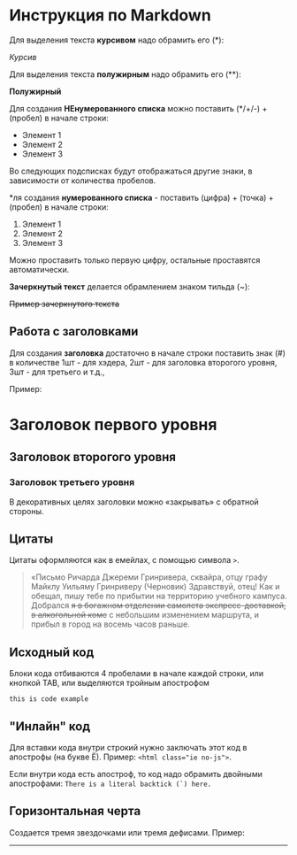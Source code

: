 # Инструкция по Markdown

Для выделения текста **курсивом** надо обрамить его (*):

*Курсив*

Для выделения текста **полужирным** надо обрамить его (**):

**Полужирный**

Для создания **НЕнумерованного списка** можно поставить (*/+/-) + (пробел) в начале строки:
* Элемент 1
* Элемент 2
* Элемент 3

Во следующих подсписках будут отображаться другие знаки, в зависимости от количества пробелов.

*ля создания **нумерованного списка** - поставить (цифра) + (точка) + (пробел) в начале строки:
1. Элемент 1
0. Элемент 2
0. Элемент 3

Можно проставить только первую цифру, остальные проставятся автоматически.

**Зачеркнутый текст** делается обрамлением знаком тильда (~):

~~Пример зачеркнутого текста~~

## Работа с заголовками

Для создания **заголовка** достаточно в начале строки поставить знак (#)
в количестве 1шт - для хэдера, 2шт - для заголовка второгого уровня, 3шт - для третьего и т.д., 

Пример:

# Заголовок первого уровня

## Заголовок второгого уровня

### Заголовок третьего уровня

В декоративных целях заголовки можно «закрывать» с обратной стороны.

## Цитаты

Цитаты оформляются как в емейлах, с помощью символа `>`.

> «Письмо Ричарда Джереми Гринривера, сквайра, отцу графу Майклу Уильяму Гринриверу (Черновик) Здравствуй, отец! Как и обещал, пишу тебе по прибытии на территорию учебного кампуса.
Добрался ~~я в богажном отделении самолета экспресс-доставкой, в алкогольной коме~~ с небольшим изменением маршрута, и прибыл в город на восемь часов раньше.

## Исходный код

Блоки кода отбиваются 4 пробелами в начале каждой строки, или кнопкой TAB, или выделяются тройным апострофом 

    this is code example

## "Инлайн" код

Для вставки кода внутри строкий нужно заключать этот код в апострофы (на букве Ё). Пример: `<html class="ie no-js">`.

Если внутри кода есть апостроф, то код надо обрамить двойными апострофами: ``There is a literal backtick (`) here.``

## Горизонтальная черта

Cоздается тремя звездочками или тремя дефисами. Пример: 

---

